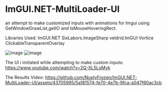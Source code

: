 # ImGUI.NET-MultiLoader-UI
an attempt to make customized inputs with animations for Imgui using GetWindowDrawList,getIO and IsMouseHoveringRect.



Libraries Used:
ImGUI.NET
SixLabors.ImageSharp
veldrid.ImGUI
Vortice
ClickableTransparentOverlay

![image](https://github.com/NustyFrozen/ImGUI.NET-MultiLoader-UI/assets/43705995/3755a75c-6735-41d5-b407-726636efb1ff)
![image](https://github.com/NustyFrozen/ImGUI.NET-MultiLoader-UI/assets/43705995/3f5a8d4d-77f1-476b-8349-745dcc5df913)

The UI i imitated while attempting to make custom inputs:
https://www.youtube.com/watch?v=2Q-XL5LoMyk

The Results Video:
https://github.com/NustyFrozen/ImGUI.NET-MultiLoader-UI/assets/43705995/5a181574-fe70-4e7b-9fca-a047f60ac3cb

